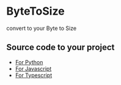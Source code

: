 
# ByteToSize

convert to your Byte to Size


## Source code to your project

 - [For Python](https://raw.githubusercontent.com/kinolynn/bytetosize/main/src/bytetosize.py)
 - [For Javascript](https://raw.githubusercontent.com/kinolynn/bytetosize/main/src/bytetosize.js)
 - [For Typescript](https://raw.githubusercontent.com/kinolynn/bytetosize/main/src/bytetosize.ts)


